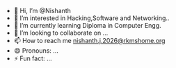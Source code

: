 - 👋 Hi, I’m @Nishanth
- 👀 I’m interested in Hacking,Software and Networking..
- 🌱 I’m currently learning Diploma in Computer Engg.
- 💞️ I’m looking to collaborate on ...
- 📫 How to reach me nishanth.j.2026@rkmshome.org
- 😄 Pronouns: ...
- ⚡ Fun fact: ...

<!---
NishanthMadhu/NishanthMadhu is a ✨ special ✨ repository because its `README.md` (this file) appears on your GitHub profile.
You can click the Preview link to take a look at your changes.
--->
